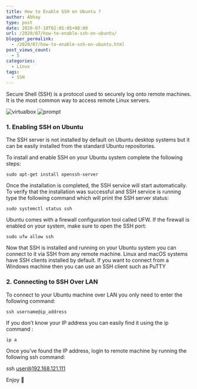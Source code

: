 ```yaml
---
title: How to Enable SSH on Ubuntu ?
author: Abhay
type: post
date: 2020-07-18T02:05:05+00:00
url: /2020/07/how-to-enable-ssh-on-ubuntu/
blogger_permalink:
  - /2020/07/how-to-enable-ssh-on-ubuntu.html
post_views_count:
  - 5
categories:
  - Linux
tags:
  - SSH
---
```


Secure Shell (SSH) is a protocol used to securely log onto remote machines. It is the most common way to access remote Linux servers.

<img class="alignnone size-medium" src="/images/virtualbox.jpg" alt="virtualbox"  />
<img class="alignnone" src="/images/prompt.jpg" alt="prompt" />

### 1. Enabling SSH on Ubuntu

The SSH server is not installed by default on Ubuntu desktop systems but it can be easily installed from the standard Ubuntu repositories.

To install and enable SSH on your Ubuntu system complete the following steps:

`sudo apt-get install openssh-server`

Once the installation is completed, the SSH service will start automatically. To verify that the installation was successful and SSH service is running type the following command which will print the SSH server status:

`sudo systemctl status ssh`

Ubuntu comes with a firewall configuration tool called UFW. If the firewall is enabled on your system, make sure to open the SSH port:

`sudo ufw allow ssh`

Now that SSH is installed and running on your Ubuntu system you can connect to it via SSH from any remote machine. Linux and macOS systems have SSH clients installed by default. If you want to connect from a Windows machine then you can use an SSH client such as PuTTY

### 2. Connecting to SSH Over LAN

To connect to your Ubuntu machine over LAN you only need to enter the following command:

`ssh username@ip_address`

If you don’t know your IP address you can easily find it using the ip command :

`ip a`

Once you’ve found the IP address, login to remote machine by running the following ssh command:

ssh user@192.168.121.111

Enjoy 🙂
